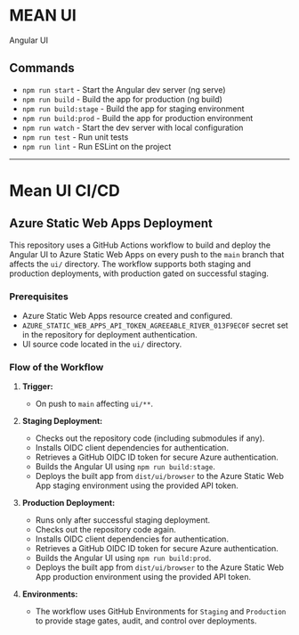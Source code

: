 # MEAN UI

Angular UI

## Commands

- `npm run start` - Start the Angular dev server (ng serve)
- `npm run build` - Build the app for production (ng build)
- `npm run build:stage` - Build the app for staging environment
- `npm run build:prod` - Build the app for production environment
- `npm run watch` - Start the dev server with local configuration
- `npm run test` - Run unit tests
- `npm run lint` - Run ESLint on the project

---

# Mean UI CI/CD

## Azure Static Web Apps Deployment

This repository uses a GitHub Actions workflow to build and deploy the Angular UI to Azure Static Web Apps on every push to the `main` branch that affects the `ui/` directory. The workflow supports both staging and production deployments, with production gated on successful staging.

### Prerequisites

- Azure Static Web Apps resource created and configured.
- `AZURE_STATIC_WEB_APPS_API_TOKEN_AGREEABLE_RIVER_013F9EC0F` secret set in the repository for deployment authentication.
- UI source code located in the `ui/` directory.

### Flow of the Workflow

1. **Trigger:**

   - On push to `main` affecting `ui/**`.

2. **Staging Deployment:**

   - Checks out the repository code (including submodules if any).
   - Installs OIDC client dependencies for authentication.
   - Retrieves a GitHub OIDC ID token for secure Azure authentication.
   - Builds the Angular UI using `npm run build:stage`.
   - Deploys the built app from `dist/ui/browser` to the Azure Static Web App staging environment using the provided API token.

3. **Production Deployment:**

   - Runs only after successful staging deployment.
   - Checks out the repository code again.
   - Installs OIDC client dependencies for authentication.
   - Retrieves a GitHub OIDC ID token for secure Azure authentication.
   - Builds the Angular UI using `npm run build:prod`.
   - Deploys the built app from `dist/ui/browser` to the Azure Static Web App production environment using the provided API token.

4. **Environments:**
   - The workflow uses GitHub Environments for `Staging` and `Production` to provide stage gates, audit, and control over deployments.
